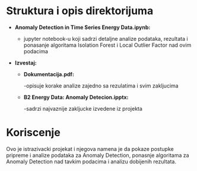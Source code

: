 # Struktura i opis direktorijuma
- **Anomaly Detection in Time Series Energy Data.ipynb:**
  - jupyter notebook-u koji sadrzi detaljne analize podataka, rezultata i ponasanje algoritama Isolation Forest i Local Outlier Factor nad ovim podacima

- **Izvestaj:**
  - **Dokumentacija.pdf:**

    -opisuje korake analize zajedno sa rezulatima i svim zakljucima
  - **B2 Energy Data: Anomaly Detecion.ipptx:**

    -sadrzi najvaznije zakljucke izvedene iz projekta
    
# Koriscenje

Ovo je istrazivacki projekat i njegova namena je da pokaze postupke pripreme i analize podataka za Anomaly Detection, ponasnje algoritama za Anomaly Detection nad tavkim podacima i analizu dobijenih rezultata.

